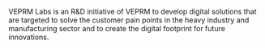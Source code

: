 
VEPRM Labs is an R&D initiative of VEPRM to develop digital solutions that are targeted to solve the customer pain points in the heavy industry and manufacturing sector and to create the digital footprint for future innovations.

